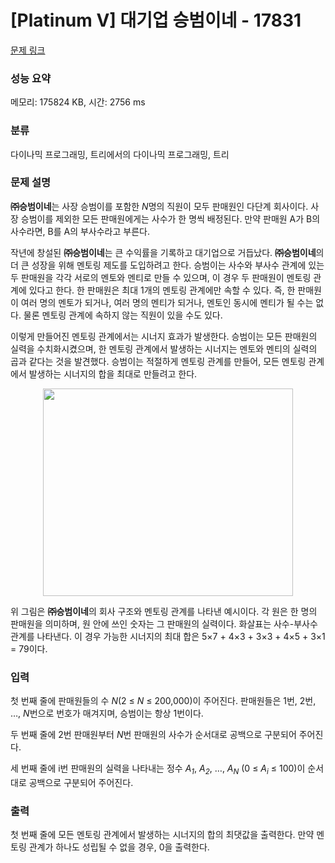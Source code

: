 # [Platinum V] 대기업 승범이네 - 17831 

[문제 링크](https://www.acmicpc.net/problem/17831) 

### 성능 요약

메모리: 175824 KB, 시간: 2756 ms

### 분류

다이나믹 프로그래밍, 트리에서의 다이나믹 프로그래밍, 트리

### 문제 설명

<p><strong>㈜승범이네</strong>는 사장 승범이를 포함한 <em>N</em>명의 직원이 모두 판매원인 다단계 회사이다. 사장 승범이를 제외한 모든 판매원에게는 사수가 한 명씩 배정된다. 만약 판매원 A가 B의 사수라면, B를 A의 부사수라고 부른다.</p>

<p>작년에 창설된 <strong>㈜승범이네</strong>는 큰 수익률을 기록하고 대기업으로 거듭났다. <strong>㈜승범이네</strong>의 더 큰 성장을 위해 멘토링 제도를 도입하려고 한다. 승범이는 사수와 부사수 관계에 있는 두 판매원을 각각 서로의 멘토와 멘티로 만들 수 있으며, 이 경우 두 판매원이 멘토링 관계에 있다고 한다. 한 판매원은 최대 1개의 멘토링 관계에만 속할 수 있다. 즉, 한 판매원이 여러 명의 멘토가 되거나, 여러 명의 멘티가 되거나, 멘토인 동시에 멘티가 될 수는 없다. 물론 멘토링 관계에 속하지 않는 직원이 있을 수도 있다.</p>

<p>이렇게 만들어진 멘토링 관계에서는 시너지 효과가 발생한다. 승범이는 모든 판매원의 실력을 수치화시켰으며, 한 멘토링 관계에서 발생하는 시너지는 멘토와 멘티의 실력의 곱과 같다는 것을 발견했다. 승범이는 적절하게 멘토링 관계를 만들어, 모든 멘토링 관계에서 발생하는 시너지의 합을 최대로 만들려고 한다.</p>

<p style="text-align: center;"><img alt="" src="https://upload.acmicpc.net/3dd33770-33c1-424f-8547-a227b1654868/-/preview/" style="height: 332px; width: 400px;">  </p>

<p>위 그림은 <strong>㈜승범이네</strong>의 회사 구조와 멘토링 관계를 나타낸 예시이다. 각 원은 한 명의 판매원을 의미하며, 원 안에 쓰인 숫자는 그 판매원의 실력이다. 화살표는 사수-부사수 관계를 나타낸다. 이 경우 가능한 시너지의 최대 합은 5×7 + 4×3 + 3×3 + 4×5 + 3×1 = 79이다.</p>

### 입력 

 <p>첫 번째 줄에 판매원들의 수 <em>N</em>(2 ≤ <em>N</em> ≤ 200,000)이 주어진다. 판매원들은 1번, 2번, …, <em>N</em>번으로 번호가 매겨지며, 승범이는 항상 1번이다.</p>

<p>두 번째 줄에 2번 판매원부터 <em>N</em>번 판매원의 사수가 순서대로 공백으로 구분되어 주어진다. </p>

<p>세 번째 줄에 i번 판매원의 실력을 나타내는 정수 <em>A<sub>1</sub></em>, <em>A<sub>2</sub></em>, …, <em>A<sub>N</sub></em> (0 ≤ <em>A<sub>i</sub></em> ≤ 100)이 순서대로 공백으로 구분되어 주어진다.</p>

### 출력 

 <p>첫 번째 줄에 모든 멘토링 관계에서 발생하는 시너지의 합의 최댓값을 출력한다. 만약 멘토링 관계가 하나도 성립될 수 없을 경우, 0을 출력한다.</p>

